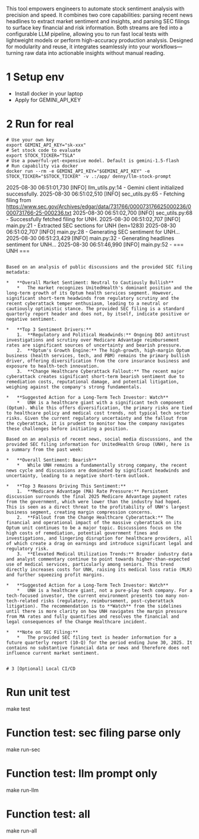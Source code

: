 This tool empowers engineers to automate stock sentiment analysis with precision and speed. It combines two core capabilities: parsing recent news headlines to extract market sentiment and insights, and parsing SEC filings to surface key financial and risk information. Both streams are fed into a configurable LLM pipeline, allowing you to run fast local tests with lightweight models or perform high-accuracy production analysis. Designed for modularity and reuse, it integrates seamlessly into your workflows—turning raw data into actionable insights without manual reading.

# 1 Setup env
- Install docker in your laptop
- Apply for GEMINI_API_KEY

# 2 Run for real
```
# Use your own key
export GEMINI_API_KEY="sk-xxx"
# Set stock code to evaluate
export STOCK_TICKER="TSLA"
# Use a powerful-yet-expensive model. Default is gemini-1.5-flash
# Run capability via docker
docker run --rm -e GEMINI_API_KEY="$GEMINI_API_KEY" -e STOCK_TICKER="$STOCK_TICKER" -v .:/app/ denny/llm-stock-prompt

```
2025-08-30 06:51:01,730 [INFO] llm_utils.py:14 - Gemini client initialized successfully.
2025-08-30 06:51:02,510 [INFO] sec_utils.py:65 - Fetching filing from https://www.sec.gov/Archives/edgar/data/731766/000073176625000236/0000731766-25-000236.txt
2025-08-30 06:51:02,700 [INFO] sec_utils.py:68 - Successfully fetched filing for UNH.
2025-08-30 06:51:02,707 [INFO] main.py:21 - Extracted SEC sections for UNH (len=1283)
2025-08-30 06:51:02,707 [INFO] main.py:28 - Generating SEC sentiment for UNH...
2025-08-30 06:51:23,429 [INFO] main.py:32 - Generating headlines sentiment for UNH...
2025-08-30 06:51:46,990 [INFO] main.py:52 - === UNH ===
```

Based on an analysis of public discussions and the provided SEC filing metadata:

*   **Overall Market Sentiment: Neutral to Cautiously Bullish**
    *   The market recognizes UnitedHealth's dominant position and the long-term growth of its Optum health services segment. However, significant short-term headwinds from regulatory scrutiny and the recent cyberattack temper enthusiasm, leading to a neutral or cautiously optimistic stance. The provided SEC filing is a standard quarterly report header and does not, by itself, indicate positive or negative sentiment.

*   **Top 3 Sentiment Drivers:**
    1.  **Regulatory and Political Headwinds:** Ongoing DOJ antitrust investigations and scrutiny over Medicare Advantage reimbursement rates are significant sources of uncertainty and bearish pressure.
    2.  **Optum's Growth Engine:** The high-growth, high-margin Optum business (health services, tech, and PBM) remains the primary bullish driver, offering diversification from the core insurance business and exposure to health-tech innovation.
    3.  **Change Healthcare Cyberattack Fallout:** The recent major cyberattack creates significant short-term bearish sentiment due to remediation costs, reputational damage, and potential litigation, weighing against the company's strong fundamentals.

*   **Suggested Action for a Long-Term Tech Investor: Watch**
    *   UNH is a healthcare giant with a significant tech component (Optum). While this offers diversification, the primary risks are tied to healthcare policy and medical cost trends, not typical tech sector risks. Given the current regulatory uncertainty and the fallout from the cyberattack, it is prudent to monitor how the company navigates these challenges before initiating a position.

Based on an analysis of recent news, social media discussions, and the provided SEC filing information for UnitedHealth Group (UNH), here is a summary from the past week:

*   **Overall Sentiment: Bearish**
    *   While UNH remains a fundamentally strong company, the recent news cycle and discussions are dominated by significant headwinds and uncertainty, leading to a negative short-term outlook.

*   **Top 3 Reasons Driving This Sentiment:**
    1.  **Medicare Advantage (MA) Rate Pressure:** Persistent discussion surrounds the final 2025 Medicare Advantage payment rates from the government, which were lower than the industry had hoped. This is seen as a direct threat to the profitability of UNH's largest business segment, creating margin compression concerns.
    2.  **Fallout from the Change Healthcare Cyberattack:** The financial and operational impact of the massive cyberattack on its Optum unit continues to be a major topic. Discussions focus on the high costs of remediation, potential government fines and investigations, and lingering disruption for healthcare providers, all of which create a drag on earnings and introduce significant legal and regulatory risk.
    3.  **Elevated Medical Utilization Trends:** Broader industry data and analyst commentary continue to point towards higher-than-expected use of medical services, particularly among seniors. This trend directly increases costs for UNH, raising its medical loss ratio (MLR) and further squeezing profit margins.

*   **Suggested Action for a Long-Term Tech Investor: Watch**
    *   UNH is a healthcare giant, not a pure-play tech company. For a tech-focused investor, the current environment presents too many non-tech-related risks (regulatory, reimbursement, post-cyberattack litigation). The recommendation is to **Watch** from the sidelines until there is more clarity on how UNH navigates the margin pressure from MA rates and fully quantifies and resolves the financial and legal consequences of the Change Healthcare incident.

*   **Note on SEC Filing:**
    *   The provided SEC filing text is header information for a future quarterly report (10-Q) for the period ending June 30, 2025. It contains no substantive financial data or news and therefore does not influence current market sentiment.

  
# 3 [Optional] Local CI/CD
```
# Run unit test
make test

# Function test: sec filing parse only
make run-sec

# Function test: llm prompt only
make run-llm

# Function test: all
make run-all
```
